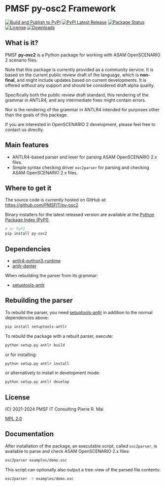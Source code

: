 # PMSF py-osc2 Framework

[![Build and Publish to PyPI](https://github.com/PMSFIT/py-osc2/actions/workflows/build-and-publish-pypi.yml/badge.svg)](https://github.com/PMSFIT/py-osc2/actions/workflows/build-and-publish-pypi.yml)
[![PyPI Latest Release](https://img.shields.io/pypi/v/py-osc2.svg)](https://pypi.org/project/py-osc2/)
[![Package Status](https://img.shields.io/pypi/status/py-osc2.svg)](https://pypi.org/project/py-osc2/)
[![License](https://img.shields.io/pypi/l/py-osc2.svg)](https://github.com/PMSFIT/py-osc2/blob/main/LICENSE)
[![Downloads](https://pepy.tech/badge/py-osc2)](https://pepy.tech/project/py-osc2)

## What is it?

PMSF **py-osc2** is a Python package for working with ASAM OpenSCENARIO 2
scenario files.

Note that this package is currently provided as a community service.
It is based on the current public review draft of the language, which
is **non-final**, and might include updates based on current developments.
It is offered without any support and should be considered draft alpha
quality.

Specifically both the public review draft standard, this rendering of
the grammar in ANTLR4, and any intermediate fixes might contain errors.

Nor is the rendering of the grammar in ANTLR4 intended for purposes
other than the goals of this package.

If you are interested in OpenSCENARIO 2 development, please feel free
to contact us directly.

## Main features

- ANTLR4-based parser and lexer for parsing ASAM OpenSCENARIO 2.x files.
- Simple syntax checking driver `osc2parser` for parsing and checking
  ASAM OpenSCENARIO 2.x files.

## Where to get it

The source code is currently hosted on GitHub at:
https://github.com/PMSFIT/py-osc2

Binary installers for the latest released version are available at the
[Python Package Index (PyPI)](https://pypi.org/project/py-osc2).

```sh
# or PyPI
pip install py-osc2
```

## Dependencies

- [antlr4-python3-runtime](https://pypi.org/project/antlr4-python3-runtime/)
- [antlr-denter](https://pypi.org/project/antlr-denter/)

When rebuilding the parser from its grammar:

- [setuptools-antlr](https://pypi.org/project/setuptools-antlr/)

## Rebuilding the parser

To rebuild the parser, you need [setuptools-antlr](https://cython.org/)
in addition to the normal dependencies above:

```sh
pip install setuptools-antlr
```

To rebuild the package with a rebuilt parser, execute:

```sh
python setup.py antlr build
```

or for installing:

```sh
python setup.py antlr install
```

or alternatively to install in development mode:

```sh
python setup.py antlr develop
```

## License

(C) 2021-2024 PMSF IT Consulting Pierre R. Mai

[MPL 2.0](LICENSE)

## Documentation

After installation of the package, an executable script, called
`osc2parser`, is available to parse and check ASAM OpenSCENARIO 2.x
files:

```sh
osc2parser examples/demo.osc
```

This script can optionally also output a tree-view of the parsed file
contents:

```sh
osc2parser -t examples/demo.osc
```
